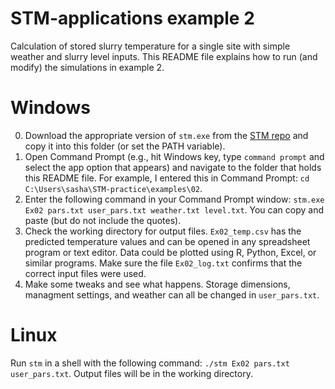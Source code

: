 # STM-applications example 2
Calculation of stored slurry temperature for a single site with simple weather and slurry level inputs.
This README file explains how to run (and modify) the simulations in example 2.

# Windows
0. Download the appropriate version of `stm.exe` from the [STM repo](https://github.com/sashahafner/STM) and copy it into this folder (or set the PATH variable).
1. Open Command Prompt (e.g., hit Windows key, type `command prompt` and select the app option that appears) and navigate to the folder that holds this README file. For example, I entered this in Command Prompt: `cd C:\Users\sasha\STM-practice\examples\02`.
2. Enter the following command in your Command Prompt window: `stm.exe Ex02 pars.txt user_pars.txt weather.txt level.txt`. You can copy and paste (but do not include the quotes).
3. Check the working directory for output files. `Ex02_temp.csv` has the predicted temperature values and can be opened in any spreadsheet program or text editor. Data could be plotted using R, Python, Excel, or similar programs. Make sure the file `Ex02_log.txt` confirms that the correct input files were used.
4. Make some tweaks and see what happens. Storage dimensions, managment settings, and weather can all be changed in `user_pars.txt`.

# Linux
Run `stm` in a shell with the following command: `./stm Ex02 pars.txt user_pars.txt`. Output files will be in the working directory. 


